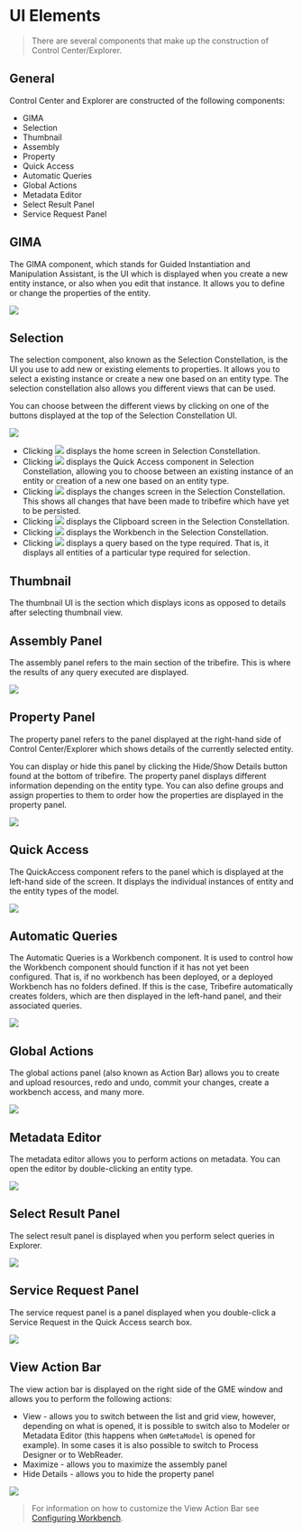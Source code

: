 # UI Elements

>There are several components that make up the construction of Control Center/Explorer.

## General

Control Center and Explorer are constructed of the following components:
* GIMA
* Selection
* Thumbnail
* Assembly
* Property
* Quick Access
* Automatic Queries
* Global Actions
* Metadata Editor
* Select Result Panel
* Service Request Panel

## GIMA
The GIMA component, which stands for Guided Instantiation and Manipulation Assistant, is the UI which is displayed when you create a new entity instance, or also when you edit that instance. It allows you to define or change the properties of the entity.

![](../../images/Gima.png)

## Selection
The selection component, also known as the Selection Constellation, is the UI you use to add new or existing elements to properties. It allows you to select a existing instance or create a new one based on an entity type. The selection constellation also allows you different views that can be used.

You can choose between the different views by clicking on one of the buttons displayed at the top of the Selection Constellation UI.

![](../../images/Selection04.png)

* Clicking ![](../../images/HomeIcon.png) displays the home screen in Selection Constellation.
* Clicking ![](../../images/QuickAccessIcon.png) displays the Quick Access component in Selection Constellation, allowing you to choose between an existing instance of an entity or creation of a new one based on an entity type.
* Clicking ![](../../images/ChangesIcon.png) displays the changes screen in the Selection Constellation. This shows all changes that have been made to tribefire which have yet to be persisted.
* Clicking ![](../../images/ClipboardIcon.png) displays the Clipboard screen in the Selection Constellation.
* Clicking ![](../../images/WorkBenchIcon.png) displays the Workbench in the Selection Constellation.
* Clicking ![](../../images/QueryIcon.png) displays a query based on the type required. That is, it displays all entities of a particular type required for selection.

## Thumbnail
The thumbnail UI is the section which displays icons as opposed to details after selecting thumbnail view.

## Assembly Panel
The assembly panel refers to the main section of the tribefire. This is where the results of any query executed are displayed.

![](../../images/assembly01.png)

## Property Panel
The property panel refers to the panel displayed at the right-hand side of Control Center/Explorer which shows details of the currently selected entity.

You can display or hide this panel by clicking the Hide/Show Details button found at the bottom of tribefire. The property panel displays different information depending on the entity type. You can also define groups and assign properties to them to order how the properties are displayed in the property panel.

![](../../images/PropertyPanel01.png)

## Quick Access
The QuickAccess component refers to the panel which is displayed at the left-hand side of the screen. It displays the individual instances of entity and the entity types of the model.

![](../../images/quickAccessPanel.png)

## Automatic Queries
The Automatic Queries is a Workbench component. It is used to control how the Workbench component should function if it has not yet been configured. That is, if no workbench has been deployed, or a deployed Workbench has no folders defined. If this is the case, Tribefire automatically creates folders, which are then displayed in the left-hand panel, and their associated queries.

![](../../images/automaticQueryExample.png)

## Global Actions
The global actions panel (also known as Action Bar) allows you to create and upload resources, redo and undo, commit your changes, create a workbench access, and many more.

![](../../images/image2017-8-8_9-41-14.png)

## Metadata Editor
The metadata editor allows you to perform actions on metadata. You can open the editor by double-clicking an entity type.

![](../../images/image2017-8-8_9-51-16.png)

## Select Result Panel
The select result panel is displayed when you perform select queries in Explorer.

![](../../images/image2017-8-8_10-32-40.png)


## Service Request Panel
The service request panel is a panel displayed when you double-click a Service Request in the Quick Access search box.

![](../../images/image2017-8-8_11-1-11.png)

## View Action Bar
The view action bar is displayed on the right side of the GME window and allows you to perform the following actions:

* View - allows you to switch between the list and grid view, however, depending on what is opened, it is possible to switch also to Modeler or Metadata Editor (this happens when `GmMetaModel` is opened for example). In some cases it is also possible to switch to Process Designer or to WebReader.
* Maximize - allows you to maximize the assembly panel
* Hide Details - allows you to hide the property panel

![](../../images/view_action_bar.png)

> For information on how to customize the View Action Bar see [Configuring Workbench](asset://tribefire.cortex.documentation:tutorials-doc/workbench/configuring_workbench.md#view-action-bar-configuration).